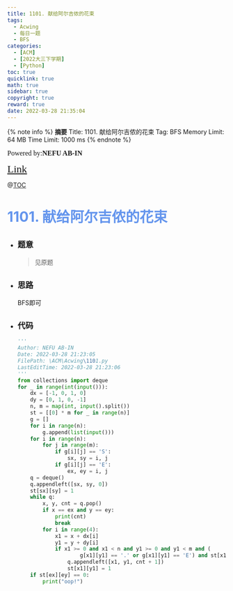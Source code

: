 ```yaml
---
title: 1101. 献给阿尔吉侬的花束
tags:
  - Acwing
  - 每日一题
  - BFS
categories:
  - [ACM]
  - [2022大三下学期]
  - [Python]
toc: true
quicklink: true
math: true
sidebar: true
copyright: true
reward: true
date: 2022-03-28 21:35:04
---
```



{% note info %}
**摘要**
Title: 1101. 献给阿尔吉侬的花束
Tag: BFS
Memory Limit: 64 MB
Time Limit: 1000 ms
{% endnote %}
<!-- more -->

<font size=3 face=楷体>Powered by:**NEFU AB-IN**</font>

<font color=#FFA500 size=5 face=楷体>[Link](https://www.acwing.com/problem/content/1103/)</font>

@[TOC](文章目录)

# <font color=#6495ED size=6>1101. 献给阿尔吉侬的花束</font>

* ## <font size=4 face=粗体>题意</font>

  >见原题

* ## <font size=4 face=粗体>思路</font>

  BFS即可

* ## <font size=4 face=粗体>代码</font>

  ```python
  '''
  Author: NEFU AB-IN
  Date: 2022-03-28 21:23:05
  FilePath: \ACM\Acwing\1101.py
  LastEditTime: 2022-03-28 21:23:06
  '''
  from collections import deque
  for _ in range(int(input())):
      dx = [-1, 0, 1, 0]
      dy = [0, 1, 0, -1]
      n, m = map(int, input().split())
      st = [[0] * m for _ in range(n)]
      g = []
      for i in range(n):
          g.append(list(input()))
      for i in range(n):
          for j in range(m):
              if g[i][j] == 'S':
                  sx, sy = i, j
              if g[i][j] == 'E':
                  ex, ey = i, j
      q = deque()
      q.appendleft([sx, sy, 0])
      st[sx][sy] = 1
      while q:
          x, y, cnt = q.pop()
          if x == ex and y == ey:
              print(cnt)
              break
          for i in range(4):
              x1 = x + dx[i]
              y1 = y + dy[i]
              if x1 >= 0 and x1 < n and y1 >= 0 and y1 < m and (
                      g[x1][y1] == '.' or g[x1][y1] == 'E') and st[x1][y1] == 0:
                  q.appendleft([x1, y1, cnt + 1])
                  st[x1][y1] = 1
      if st[ex][ey] == 0:
          print("oop!")
  ```